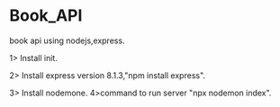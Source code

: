 # Book_API
book api using nodejs,express.


1> Install init.

2> Install express version 8.1.3,"npm install express".

3> Install nodemone.
4>command to run server  "npx nodemon index".